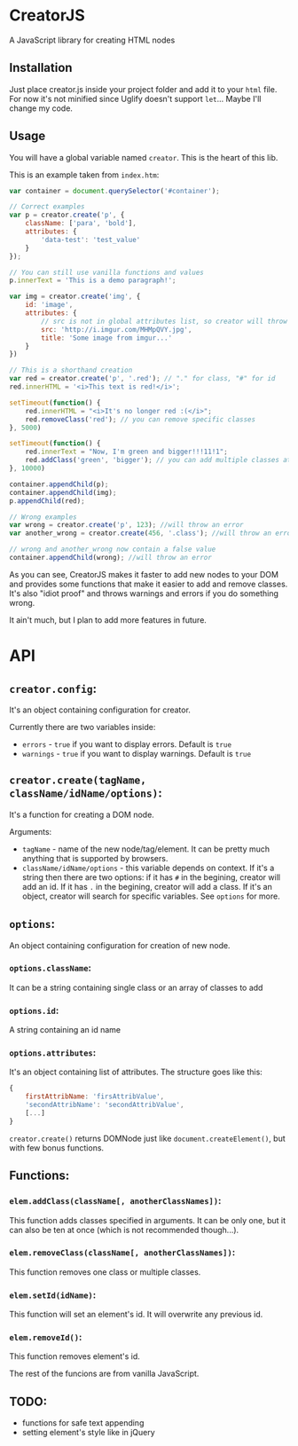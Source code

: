 # CreatorJS
A JavaScript library for creating HTML nodes

## Installation
Just place creator.js inside your project folder and add it to your ``html`` file.
For now it's not minified since Uglify doesn't support ``let``... Maybe I'll change
my code.

## Usage
You will have a global variable named ``creator``. This is the heart of this lib.

This is an example taken from ``index.htm``:
``` js
var container = document.querySelector('#container');

// Correct examples
var p = creator.create('p', {
	className: ['para', 'bold'],
	attributes: {
		'data-test': 'test_value'
	}
});

// You can still use vanilla functions and values
p.innerText = 'This is a demo paragraph!';

var img = creator.create('img', {
	id: 'image',
	attributes: {
		// src is not in global attributes list, so creator will throw a warning
		src: 'http://i.imgur.com/MHMpQVY.jpg',
		title: 'Some image from imgur...'
	}
})

// This is a shorthand creation
var red = creator.create('p', '.red'); // "." for class, "#" for id
red.innerHTML = '<i>This text is red!</i>';

setTimeout(function() {
	red.innerHTML = "<i>It's no longer red :(</i>";
	red.removeClass('red'); // you can remove specific classes
}, 5000)

setTimeout(function() {
	red.innerText = "Now, I'm green and bigger!!!11!1";
	red.addClass('green', 'bigger'); // you can add multiple classes at once
}, 10000)

container.appendChild(p);
container.appendChild(img);
p.appendChild(red);

// Wrong examples
var wrong = creator.create('p', 123); //will throw an error
var another_wrong = creator.create(456, '.class'); //will throw an error

// wrong and another_wrong now contain a false value
container.appendChild(wrong); //will throw an error
```
As you can see, CreatorJS makes it faster to add new nodes to your DOM and provides
some functions that make it easier to add and remove classes. It's also "idiot proof"
and throws warnings and errors if you do something wrong.

It ain't much, but I plan to add more features in future.

# API

## ``creator.config``:
It's an object containing configuration for creator.

Currently there are two variables inside:
* ``errors`` - ``true`` if you want to display errors. Default is ``true``
* ``warnings`` - ``true`` if you want to display warnings. Default is ``true``

## ``creator.create(tagName, className/idName/options)``:
It's a function for creating a DOM node.

Arguments:
* ``tagName`` - name of the new node/tag/element. It can be pretty much anything
that is supported by browsers.
* ``className/idName/options`` - this variable depends on context. If it's a string
then there are two options: if it has ``#`` in the begining, creator will add an id.
If it has ``.`` in the begining, creator will add a class. If it's an object, creator
will search for specific variables. See ``options`` for more.

## ``options``:
An object containing configuration for creation of new node.
### ``options.className``:
It can be a string containing single class or an array of classes to add
### ``options.id``:
A string containing an id name
### ``options.attributes``:
It's an object containing list of attributes.
The structure goes like this:
``` js
{
	firstAttribName: 'firsAttribValue',
	'secondAttribName': 'secondAttribValue',
	[...]
}
```
``creator.create()`` returns DOMNode just like ``document.createElement()``, but
with few bonus functions.

## Functions:
### ``elem.addClass(className[, anotherClassNames])``:
This function adds classes specified in arguments. It can be only one, but it can
also be ten at once (which is not recommended though...).
### ``elem.removeClass(className[, anotherClassNames])``:
This function removes one class or multiple classes.
### ``elem.setId(idName)``:
This function will set an element's id. It will overwrite any previous id.
### ``elem.removeId()``:
This function removes element's id.

The rest of the funcions are from vanilla JavaScript.

## TODO:
* functions for safe text appending
* setting element's style like in jQuery
